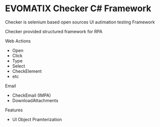 # EVOMATIX Checker C# Framework

Checker is selenium based open sources UI autimation testing Framework


Checker provided structured framework for RPA 


Web Actions

- Open
- Click
- Type
- Select
- CheckElement
- etc


Email

- CheckEmail (IMPA)
- DownloadAttachments

Features
- UI Object Pramterization 




